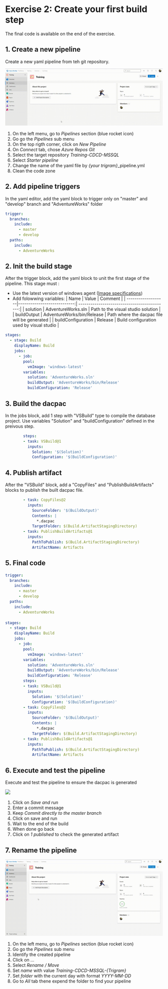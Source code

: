 # Exercise 2: Create your first build step
The final code is available on the end of the exercise.

## 1. Create a new pipeline
Create a new yaml pipeline from teh git repository.

![](Images/2.1.gif)

1. On the left menu, go to _Pipelines_ section (blue rocket icon)
2. Go go the _Pipelines_ sub menu
3. On the top rigth corner, click on _New Pipeline_
4. On _Connect_ tab, chose _Azure Repos Git_
5. Select the target repository _Training-CDCD-MSSQL_
6. Select _Starter pipeline_
7. Change the name of the yaml file by _{your trigram}_\_pipeline.yml
8. Clean the code zone 

## 2. Add pipeline triggers
In the yaml editor, add the yaml block to trigger only on "master" and "develop" branch and "AdventureWorks" folder

```yaml
trigger:
  branches:
    include:
      - master
      - develop
  paths:
    include:
      - AdventureWorks
```

## 2. Init the build stage
After the trigger block, add the yaml block to unit the first stage of the pipeline.
This stage must :
- Use the latest version of windows agent ([Image specifications](https://github.com/actions/runner-images/blob/main/images/win/Windows2022-Readme.md))
- Add folowwing variables:
  | Name               | Value                       | Comment                                      |
  | -------------------|----------------------------:| --------------------------------------------:|
  | solution           | AdventureWorks.sln          | Path to the visual studio solution           |
  | buildOutput        | AdventureWorks/bin/Release  | Path where the dacpac file will be generated |
  | buildConfiguration | Release                     | Build configuration used by visual studio    |

```yaml
stages:
  - stage: Build
    displayName: Build
    jobs:
      - job: 
        pool:
          vmImage: 'windows-latest'
        variables:
          solution: 'AdventureWorks.sln'
          buildOutput: 'AdventureWorks/bin/Release'
          buildConfiguration: 'Release'
```

## 3. Build the dacpac
In the jobs block, add 1 step with "VSBuild" type to compile the database project.
Use variables "Solution" and "buildConfiguration" defined in the preivous step.

```yaml
        steps:
        - task: VSBuild@1
          inputs:
            Solution: '$(Solution)'
            Configuration: '$(BuildConfiguration)'
```

## 4. Publish artifact
After the "VSBuild" block, add a "CopyFiles" and "PublishBuildArtifacts" blocks to publish the built dacpac file. 
```yaml
        - task: CopyFiles@2
          inputs:
            SourceFolder: '$(BuildOutput)'
            Contents: |
              *.dacpac
            TargetFolder: $(Build.ArtifactStagingDirectory)
        - task: PublishBuildArtifacts@1
          inputs:
            PathToPublish: $(Build.ArtifactStagingDirectory)
            ArtifactName: Artifacts
```

## 5. Final code
```yaml
trigger:
  branches:
    include:
      - master
      - develop
  paths:
    include:
      - AdventureWorks

stages:
  - stage: Build
    displayName: Build
    jobs:
      - job: 
        pool:
          vmImage: 'windows-latest'
        variables:
          solution: 'AdventureWorks.sln'
          buildOutput: 'AdventureWorks/bin/Release'
          buildConfiguration: 'Release'
        steps:
        - task: VSBuild@1
          inputs:
            Solution: '$(Solution)'
            Configuration: '$(BuildConfiguration)'
        - task: CopyFiles@2
          inputs:
            SourceFolder: '$(BuildOutput)'
            Contents: |
              *.dacpac
            TargetFolder: $(Build.ArtifactStagingDirectory)
        - task: PublishBuildArtifacts@1
          inputs:
            PathToPublish: $(Build.ArtifactStagingDirectory)
            ArtifactName: Artifacts
```

## 6. Execute and test the pipeline

Execute and test the pipeline to ensure the dacpac is generated

![](Images/2.2.gif)

1. Click on _Save and run_
2. Enter a commit message
3. Keep _Commit directly to the master branch_
4. Click on save and run
5. Wait to the end of the build
6. When done go back
7. Click on _1 published_ to check the generated artifact

## 7. Rename the pipeline

![](Images/2.3.gif)

1. On the left menu, go to _Pipelines_ section (blue rocket icon)
2. Go go the _Pipelines_ sub menu
3. Identify the created pipeline
4. Click on _..._
5. Select _Rename / Move_
6. Set _name_ with value _Training-CDCD-MSSQL-{Trigram}_
7. Set _folder_ with the current day with format _YYYY-MM-DD_
8. Go to _All_ tab thene expend the folder to find your pipeline
